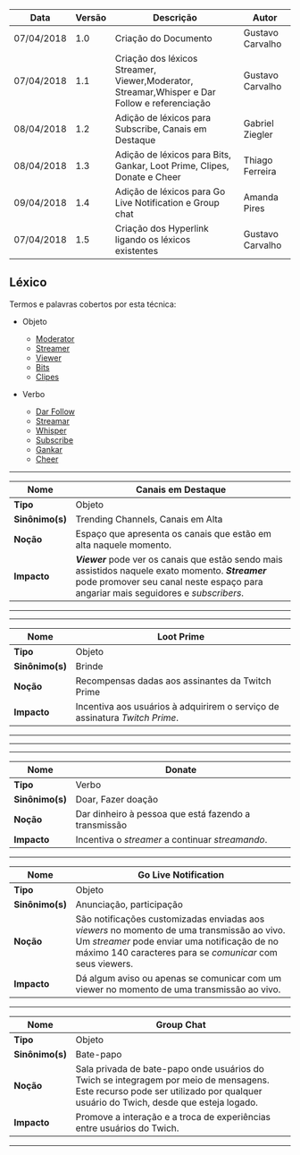 |Data|Versão|Descrição|Autor|
|----|------|---------|-----|
|07/04/2018|1.0|Criação do Documento|Gustavo Carvalho|
|07/04/2018|1.1|Criação dos léxicos Streamer, Viewer,Moderator, Streamar,Whisper e Dar Follow e referenciação|Gustavo Carvalho|
|08/04/2018|1.2|Adição de léxicos para Subscribe, Canais em Destaque|Gabriel Ziegler|
|08/04/2018|1.3|Adição de léxicos para Bits, Gankar, Loot Prime, Clipes, Donate e Cheer|Thiago Ferreira|
|09/04/2018|1.4|Adição de léxicos para Go Live Notification e Group chat|Amanda Pires|
|07/04/2018|1.5|Criação dos Hyperlink ligando os léxicos existentes|Gustavo Carvalho|

## Léxico
Termos e palavras cobertos por esta técnica:
* Objeto
  * [Moderator](https://github.com/gabrielziegler3/Requisitos-2018-1/wiki/L%C3%A9xico-Moderator)
  * [Streamer](https://github.com/gabrielziegler3/Requisitos-2018-1/wiki/L%C3%A9xico-Streamer)
  * [Viewer](https://github.com/gabrielziegler3/Requisitos-2018-1/wiki/Viewer)
  * [Bits](https://github.com/gabrielziegler3/Requisitos-2018-1/wiki/Bits)
  * [Clipes](https://github.com/gabrielziegler3/Requisitos-2018-1/wiki/Clipes)

* Verbo
  * [Dar Follow](https://github.com/gabrielziegler3/Requisitos-2018-1/wiki/Dar-Follow)
  * [Streamar](https://github.com/gabrielziegler3/Requisitos-2018-1/wiki/Streamar)
  * [Whisper](https://github.com/gabrielziegler3/Requisitos-2018-1/wiki/Whisper)
  * [Subscribe](https://github.com/gabrielziegler3/Requisitos-2018-1/wiki/Subscribe)
  * [Gankar](https://github.com/gabrielziegler3/Requisitos-2018-1/wiki/Gankar)
  * [Cheer](https://github.com/gabrielziegler3/Requisitos-2018-1/wiki/Cheer)






























***

|Nome|Canais em Destaque|
|----|-----|
|**Tipo**|Objeto|
|**Sinônimo(s)**|Trending Channels, Canais em Alta|
|**Noção**|Espaço que apresenta os canais que estão em alta naquele momento.|
|**Impacto**|***Viewer*** pode ver os canais que estão sendo mais assistidos naquele exato momento. ***Streamer*** pode promover seu canal neste espaço para angariar mais seguidores e *subscribers*.|

***




***

|Nome|Loot Prime|
|----|-----|
|**Tipo**|Objeto|
|**Sinônimo(s)**|Brinde|
|**Noção**| Recompensas dadas aos assinantes da Twitch Prime|
|**Impacto**| Incentiva aos usuários à adquirirem o serviço de assinatura *Twitch Prime*.|

***


***


***


|Nome|Donate|
|----|-----|
|**Tipo**|Verbo|
|**Sinônimo(s)**|Doar, Fazer doação|
|**Noção**| Dar dinheiro à pessoa que está fazendo a transmissão|
|**Impacto**| Incentiva o *streamer* a continuar *streamando*.|

***



|Nome|Go Live Notification|
|----|-----|
|**Tipo**|Objeto|
|**Sinônimo(s)**|Anunciação, participação|
|**Noção**| São notificações customizadas enviadas aos *viewers* no momento de uma transmissão ao vivo. Um *streamer* pode enviar uma notificação de no máximo 140 caracteres para se *comunicar* com seus viewers. |
|**Impacto**| Dá algum aviso ou apenas se comunicar com um viewer no momento de uma transmissão ao vivo.|

***

|Nome|Group Chat|
|----|-----|
|**Tipo**|Objeto|
|**Sinônimo(s)**|Bate-papo|
|**Noção**| Sala privada de bate-papo onde usuários do Twich se integragem por meio de mensagens. Este recurso pode ser utilizado por qualquer usuário do Twich, desde que esteja logado.|
|**Impacto**| Promove a interação e a troca de experiências entre usuários do Twich.|

***